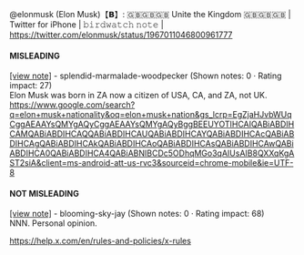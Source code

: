 @elonmusk (Elon Musk)【𝗕】: 🇬🇧🇬🇧🇬🇧 Unite the Kingdom 🇬🇧🇬🇧🇬🇧 | Twitter for iPhone | 𝚋𝚒𝚛𝚍𝚠𝚊𝚝𝚌𝚑 𝚗𝚘𝚝𝚎 | https://twitter.com/elonmusk/status/1967011046800961777

#### MISLEADING

[[view note]](https://x.com/i/birdwatch/n/1967127157072683440) - splendid-marmalade-woodpecker (Shown notes: 0 · Rating impact: 27)\
Elon Musk was born in ZA now a citizen of USA, CA, and ZA, not UK. 
https://www.google.com/search?q=elon+musk+nationality&oq=elon+musk+nation&gs_lcrp=EgZjaHJvbWUqCggAEAAYsQMYgAQyCggAEAAYsQMYgAQyBggBEEUYOTIHCAIQABiABDIHCAMQABiABDIHCAQQABiABDIHCAUQABiABDIHCAYQABiABDIHCAcQABiABDIHCAgQABiABDIHCAkQABiABDIHCAoQABiABDIHCAsQABiABDIHCAwQABiABDIHCA0QABiABDIHCA4QABiABNIBCDc5ODhqMGo3qAIUsAIB8QXXqKgAST2siA&client=ms-android-att-us-rvc3&sourceid=chrome-mobile&ie=UTF-8

#### NOT MISLEADING

[[view note]](https://x.com/i/birdwatch/n/1967230608481952169) - blooming-sky-jay (Shown notes: 0 · Rating impact: 68)\
NNN. Personal opinion.

https://help.x.com/en/rules-and-policies/x-rules
